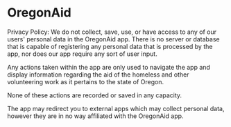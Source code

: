 # OregonAid

Privacy Policy:
We do not collect, save, use, or have access to any of our users' personal data in the OregonAid app. There is no server or database that is capable of registering any personal data that is processed by the app, nor does our app require any sort of user input.

Any actions taken within the app are only used to navigate the app and display information regarding the aid of the homeless and other volunteering work as it pertains to the state of Oregon.

None of these actions are recorded or saved in any capacity.

The app may redirect you to external apps which may collect personal data, however they are in no way affiliated with the OregonAid app.
